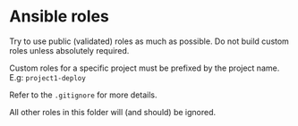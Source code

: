 # Ansible roles

Try to use public (validated) roles as much as possible. Do not build custom roles
unless absolutely required.

Custom roles for a specific project must be prefixed by the project name. 
E.g: `project1-deploy`

Refer to the `.gitignore` for more details.

All other roles in this folder will (and should) be ignored.
